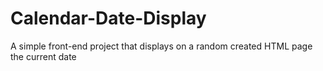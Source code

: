 # Calendar-Date-Display
A simple front-end project that displays on a random created HTML page the current date 
